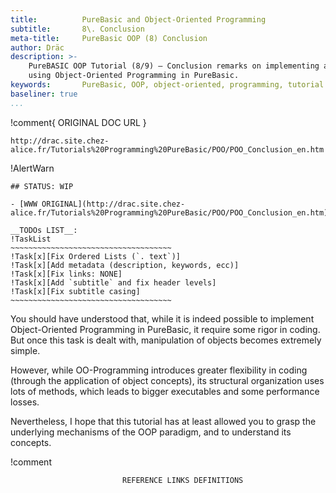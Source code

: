 ```yaml
---
title:          PureBasic and Object-Oriented Programming
subtitle:       8\. Conclusion
meta-title:     PureBasic OOP (8) Conclusion
author: Dräc
description: >-
    PureBASIC OOP Tutorial (8/9) — Conclusion remarks on implementing and
    using Object-Oriented Programming in PureBasic.
keywords:       PureBasic, OOP, object-oriented, programming, tutorial
baseliner: true
...
```


!comment{   ORIGINAL DOC URL   }
~~~~~~~~~~~~~~~~~~~~~~~~~~~~~~~~~~~~~~~~~~~~~~~~~~~~~~~~~~~~~~~~~~~~~~~~
http://drac.site.chez-alice.fr/Tutorials%20Programming%20PureBasic/POO/POO_Conclusion_en.htm
~~~~~~~~~~~~~~~~~~~~~~~~~~~~~~~~~~~~~~~~~~~~~~~~~~~~~~~~~~~~~~~~~~~~~~~~

!AlertWarn
~~~~~~~~~~~~~~~~~~~~~~~~~~~~~~~~~~~~~~~~~~~~~~~~~~~~~~~~~~~~~~~~~~~~~~~~
## STATUS: WIP

- [WWW ORIGINAL](http://drac.site.chez-alice.fr/Tutorials%20Programming%20PureBasic/POO/POO_Conclusion_en.htm)

__TODOs LIST__:
!TaskList
~~~~~~~~~~~~~~~~~~~~~~~~~~~~~~~~~~~~
!Task[x][Fix Ordered Lists (`. text`)]
!Task[x][Add metadata (description, keywords, ecc)]
!Task[x][Fix links: NONE]
!Task[x][Add `subtitle` and fix header levels]
!Task[x][Fix subtitle casing]
~~~~~~~~~~~~~~~~~~~~~~~~~~~~~~~~~~~~
~~~~~~~~~~~~~~~~~~~~~~~~~~~~~~~~~~~~~~~~~~~~~~~~~~~~~~~~~~~~~~~~~~~~~~~~

You should have understood that, while it is indeed possible to implement Object-Oriented Programming in PureBasic, it require some rigor in coding.
But once this task is dealt with, manipulation of objects becomes extremely simple.

However, while OO-Programming introduces greater flexibility in coding (through the application of object concepts), its structural organization uses lots of methods, which leads to bigger executables and some performance losses.

Nevertheless, I hope that this tutorial has at least allowed you to grasp the underlying mechanisms of the OOP paradigm, and to understand its concepts.

!comment
~~~~~~~~~~~~~~~~~~~~~~~~~~~~~~~~~~~~~~~~~~~~~~~~~~~~~~~~~~~~~~~~~~~~~~~~~~~~~~
                         REFERENCE LINKS DEFINITIONS                          
~~~~~~~~~~~~~~~~~~~~~~~~~~~~~~~~~~~~~~~~~~~~~~~~~~~~~~~~~~~~~~~~~~~~~~~~~~~~~~

